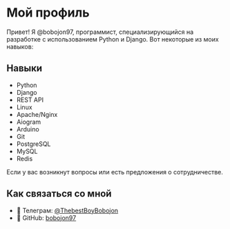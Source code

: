 # Мой профиль

Привет! Я @bobojon97, программист, специализирующийся на разработке с использованием Python и Django. Вот некоторые из моих навыков:

## Навыки

- Python
- Django
- REST API
- Linux
- Apache/Nginx
- Aiogram
- Arduino
- Git
- PostgreSQL
- MySQL
- Redis

Если у вас возникнут вопросы или есть предложения о сотрудничестве.

## Как связаться со мной

- 💬 Телеграм: [@ThebestBoyBobojon](https://t.me/ThebestBoyBobojon)
- 🔗 GitHub: [bobojon97](https://github.com/bobojon97)
